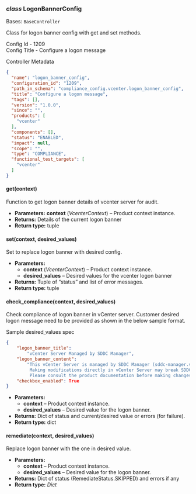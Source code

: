 ### *class* LogonBannerConfig

Bases: `BaseController`

Class for logon banner config with get and set methods.

Config Id - 1209
<br/>
Config Title - Configure a logon message
<br/>

Controller Metadata
```json
{
  "name": "logon_banner_config",
  "configuration_id": "1209",
  "path_in_schema": "compliance_config.vcenter.logon_banner_config",
  "title": "Configure a logon message",
  "tags": [],
  "version": "1.0.0",
  "since": "",
  "products": [
    "vcenter"
  ],
  "components": [],
  "status": "ENABLED",
  "impact": null,
  "scope": "",
  "type": "COMPLIANCE",
  "functional_test_targets": [
    "vcenter"
  ]
}
```

#### get(context)

Function to get logon banner details of vcenter server for audit.

* **Parameters:**
  **context** (*VcenterContext*) – Product context instance.
* **Returns:**
  Details of the current logon banner
* **Return type:**
  tuple

#### set(context, desired_values)

Set to replace logon banner with desired config.

* **Parameters:**
  * **context** (*VcenterContext*) – Product context instance.
  * **desired_values** – Desired values for the vcenter logon banner
* **Returns:**
  Tuple of “status” and list of error messages.
* **Return type:**
  tuple

#### check_compliance(context, desired_values)

Check compliance of logon banner in vCenter server. Customer desired logon message need to
be provided as shown in the below sample format.

Sample desired_values spec
<br/>
```json
{
    "logon_banner_title":
        "vCenter Server Managed by SDDC Manager",
    "logon_banner_content":
        "This vCenter Server is managed by SDDC Manager (sddc-manager.vrack.vsphere.local).
         Making modifications directly in vCenter Server may break SDDC Manager workflows.
         Please consult the product documentation before making changes through the vSphere Client.",
    "checkbox_enabled": True
}
```

* **Parameters:**
  * **context** – Product context instance.
  * **desired_values** – Desired value for the logon banner.
* **Returns:**
  Dict of status and current/desired value or errors (for failure).
* **Return type:**
  dict

#### remediate(context, desired_values)

Replace logon banner with the one in desired value.

* **Parameters:**
  * **context** – Product context instance.
  * **desired_values** – Desired value for the logon banner.
* **Returns:**
  Dict of status (RemediateStatus.SKIPPED) and errors if any
* **Return type:**
  *Dict*
